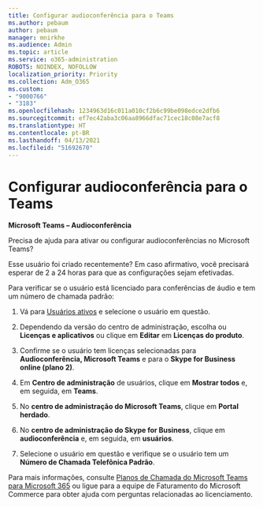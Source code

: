 ```yaml
---
title: Configurar audioconferência para o Teams
ms.author: pebaum
author: pebaum
manager: mnirkhe
ms.audience: Admin
ms.topic: article
ms.service: o365-administration
ROBOTS: NOINDEX, NOFOLLOW
localization_priority: Priority
ms.collection: Adm_O365
ms.custom:
- "9000766"
- "3183"
ms.openlocfilehash: 1234963d16c011a010cf2b6c99be098edce2dfb6
ms.sourcegitcommit: ef7ec42aba3c06aa8966dfac71cec18c08e7acf8
ms.translationtype: HT
ms.contentlocale: pt-BR
ms.lasthandoff: 04/13/2021
ms.locfileid: "51692670"
---
```

# <a name="setup-audio-conferencing-for-teams"></a>Configurar audioconferência para o Teams

**Microsoft Teams – Audioconferência**

Precisa de ajuda para ativar ou configurar audioconferências no Microsoft Teams?

Esse usuário foi criado recentemente?  Em caso afirmativo, você precisará esperar de 2 a 24 horas para que as configurações sejam efetivadas.

Para verificar se o usuário está licenciado para conferências de áudio e tem um número de chamada padrão:

1. Vá para [Usuários ativos](https://admin.microsoft.com/Adminportal/Home?source=applauncher#/users) e selecione o usuário em questão.

2. Dependendo da versão do centro de administração, escolha ou **Licenças e aplicativos** ou clique em **Editar** em **Licenças do produto**.

3. Confirme se o usuário tem licenças selecionadas para **Audioconferência, Microsoft Teams** e para o **Skype for Business online (plano 2)**.

4. Em **Centro de administração** de usuários, clique em **Mostrar todos** e, em seguida, em **Teams**.

5. No **centro de administração do Microsoft Teams**, clique em **Portal herdado**.

6. No **centro de administração do Skype for Business**, clique em **audioconferência** e, em seguida, em **usuários**.

7. Selecione o usuário em questão e verifique se o usuário tem um **Número de Chamada Telefônica Padrão**.

Para mais informações, consulte [Planos de Chamada do Microsoft Teams para Microsoft 365](https://docs.microsoft.com/microsoftteams/calling-plans-for-office-365) ou ligue para a equipe de Faturamento do Microsoft Commerce para obter ajuda com perguntas relacionadas ao licenciamento.